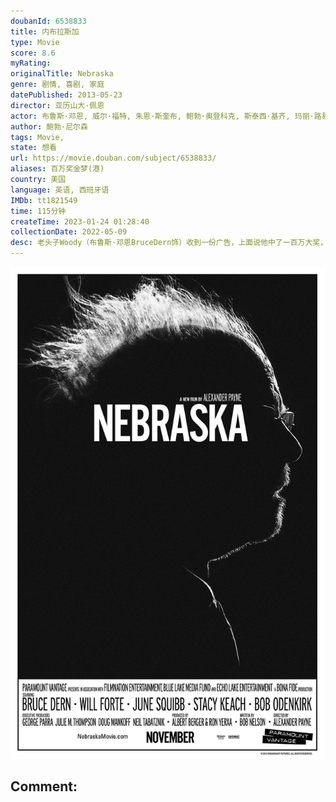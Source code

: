 ```yaml
---
doubanId: 6538833
title: 内布拉斯加
type: Movie
score: 8.6
myRating: 
originalTitle: Nebraska
genre: 剧情, 喜剧, 家庭
datePublished: 2013-05-23
director: 亚历山大·佩恩
actor: 布鲁斯·邓恩, 威尔·福特, 朱恩·斯奎布, 鲍勃·奥登科克, 斯泰西·基齐, 玛丽·路易丝·威尔逊, 兰斯·霍华德, 蒂姆·德里斯科尔, 戴文·雷特瑞, 安吉拉·迈克伊万, 格伦多拉·斯蒂特, 伊丽莎白·穆尔, 凯文·孔克尔, 丹尼斯·麦科伊格, 罗纳德·沃斯塔, 米茜·多蒂
author: 鲍勃·尼尔森
tags: Movie, 
state: 想看
url: https://movie.douban.com/subject/6538833/
aliases: 百万奖金梦(港)
country: 美国
language: 英语, 西班牙语
IMDb: tt1821549
time: 115分钟
createTime: 2023-01-24 01:28:40
collectionDate: 2022-05-09
desc: 老头子Woody（布鲁斯·邓恩BruceDern饰）收到一份广告，上面说他中了一百万大奖，对此他深信不疑，更决定从蒙大拿的比灵斯市步行到内布拉斯加的林肯市去领奖。他的妻子和两个儿子多次劝阻未果，...
---
```


![image](assets/p2158863675.jpg)

Comment: 
---


